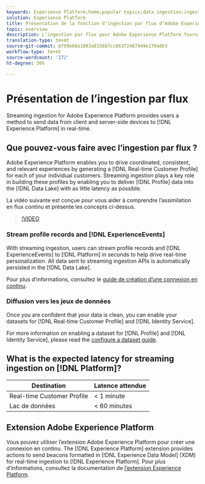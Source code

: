 ```yaml
---
keywords: Experience Platform;home;popular topics;data ingestion;ingested data;streaming
solution: Experience Platform
title: Présentation de la fonction d’ingestion par flux d’Adobe Experience Platform
topic: overview
description: L’ingestion par flux pour Adobe Experience Platform fournit aux utilisateurs une méthode pour envoyer en temps réel des données de périphériques côté client et côté serveur vers Experience Platform.
translation-type: tm+mt
source-git-commit: bf99b08a1093a815687cc06372407949e170a0b3
workflow-type: tm+mt
source-wordcount: '272'
ht-degree: 36%

---
```



# Présentation de l’ingestion par flux

Streaming ingestion for Adobe Experience Platform provides users a method to send data from client and server-side devices to [!DNL Experience Platform] in real-time.

## Que pouvez-vous faire avec l’ingestion par flux ?

Adobe Experience Platform enables you to drive coordinated, consistent, and relevant experiences by generating a [!DNL Real-time Customer Profile] for each of your individual customers. Streaming ingestion plays a key role in building these profiles by enabling you to deliver [!DNL Profile] data into the [!DNL Data Lake] with as little latency as possible.

La vidéo suivante est conçue pour vous aider à comprendre l’assimilation en flux continu et présente les concepts ci-dessus.

>[!VIDEO](https://video.tv.adobe.com/v/28425?quality=12&learn=on)

### Stream profile records and [!DNL ExperienceEvents]

With streaming ingestion, users can stream profile records and [!DNL ExperienceEvents] to [!DNL Platform] in seconds to help drive real-time personalization. All data sent to streaming ingestion APIs is automatically persisted in the [!DNL Data Lake].

Pour plus d’informations, consultez le [guide de création d’une connexion en continu](../tutorials/create-streaming-connection.md).

### Diffusion vers les jeux de données

Once you are confident that your data is clean, you can enable your datasets for [!DNL Real-time Customer Profile] and [!DNL Identity Service].

For more information on enabling a dataset for [!DNL Profile] and [!DNL Identity Service], please read the [configure a dataset guide](../../profile/tutorials/dataset-configuration.md).

## What is the expected latency for streaming ingestion on [!DNL Platform]?

| Destination | Latence attendue |
| --------- | ---------------- |
| Real-time Customer Profile | &lt; 1 minute |
| Lac de données | &lt; 60 minutes |

## Extension Adobe Experience Platform

Vous pouvez utiliser l’extension Adobe Experience Platform pour créer une connexion en continu. The [!DNL Experience Platform] extension provides actions to send beacons formatted in [!DNL Experience Data Model] (XDM) for real-time ingestion to [!DNL Experience Platform]. Pour plus d’informations, consultez la documentation de [l’extension Experience Platform](https://docs.adobe.com/content/help/fr-FR/launch/using/extensions-ref/adobe-extension/adobe-experience-platform-extension.html).